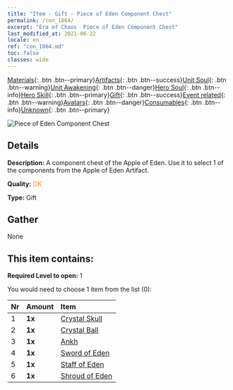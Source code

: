 ```yaml
---
title: "Item - Gift - Piece of Eden Component Chest"
permalink: /con_1864/
excerpt: "Era of Chaos  Piece of Eden Component Chest"
last_modified_at: 2021-06-22
locale: en
ref: "con_1864.md"
toc: false
classes: wide
---
```

 [Materials](/Items/){: .btn .btn--primary}[Artifacts](/Items/Artifacts/){: .btn .btn--success}[Unit Soul](/Items/UnitSoul/){: .btn .btn--warning}[Unit Awakening](/Items/UnitAwakening/){: .btn .btn--danger}[Hero Soul](/Items/HeroSoul/){: .btn .btn--info}[Hero Skill](/Items/HeroSkill/){: .btn .btn--primary}[Gift](/Items/Gift/){: .btn .btn--success}[Event related](/Items/Events/){: .btn .btn--warning}[Avatars](/Items/Avatars/){: .btn .btn--danger}[Consumables](/Items/Consumables/){: .btn .btn--info}[Unknown](/Items/Unknown/){: .btn .btn--primary}

 ![Piece of Eden Component Chest](/images/t/i_907487.png)

## Details
 **Description:** A component chest of the Apple of Eden. Use it to select 1 of the components from the Apple of Eden Artifact.

 **Quality:** <span style="color: #FF8C00">OK</span>

 **Type:** Gift

## Gather

  None

## This item contains:

 **Required Level to open:** 1

 You would need to choose 1 item from the list (0):

  | Nr | Amount |     Item    |
  |:---|:-------|:------------|
  | 1 |  **1x** | [Crystal Skull](/Items/art_182/) |  | 
  | 2 |  **1x** | [Crystal Ball](/Items/art_183/) |  | 
  | 3 |  **1x** | [Ankh](/Items/art_184/) |  | 
  | 4 |  **1x** | [Sword of Eden](/Items/art_185/) |  | 
  | 5 |  **1x** | [Staff of Eden](/Items/art_186/) |  | 
  | 6 |  **1x** | [Shroud of Eden](/Items/art_187/) |  | 

